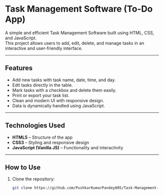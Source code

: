 # Task Management Software (To-Do App)

A simple and efficient Task Management Software built using HTML, CSS, and JavaScript.  
This project allows users to add, edit, delete, and manage tasks in an interactive and user-friendly interface.  

---

## Features

- Add new tasks with task name, date, time, and day.  
- Edit tasks directly in the table.  
- Mark tasks with a checkbox and delete them easily.  
- Print or export your task list.  
- Clean and modern UI with responsive design.  
- Data is dynamically handled using JavaScript.  

---

## Technologies Used

- **HTML5** – Structure of the app  
- **CSS3** – Styling and responsive design  
- **JavaScript (Vanilla JS)** – Functionality and interactivity  

---

## How to Use

1. Clone the repository:
   ```bash
   git clone https://github.com/PushkarKumarPandey005/Task-Management-Software.git
